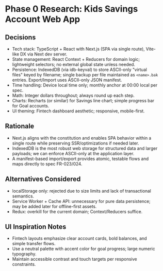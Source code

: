 # Phase 0 Research: Kids Savings Account Web App

## Decisions

- Tech stack: TypeScript + React with Next.js (SPA via single route), Vite-like DX via Next dev server.
- State management: React Context + Reducers for domain logic; lightweight selectors; no external global state unless needed.
- Persistence: IndexedDB (via idb-keyval) to store ASCII-only "virtual files" keyed by filename; single backup per file maintained as `<name>.bak` entries. Export/Import uses ASCII-only JSON manifest.
- Time handling: Device local time only; monthly anchor at 00:00 local per spec.
- Math: Integer dollars throughout; always round up each step.
- Charts: Recharts (or similar) for Savings line chart; simple progress bar for Goal accounts.
- UI theming: Fintech dashboard aesthetic; responsive, mobile-first.

## Rationale

- Next.js aligns with the constitution and enables SPA behavior within a single route while preserving SSR/optimizations if needed later.
- IndexedDB is the most robust web storage for structured data and larger payloads; we can enforce ASCII-only at the application layer.
- A manifest-based import/export provides atomic, testable flows and maps directly to spec FR-023/024.

## Alternatives Considered

- localStorage only: rejected due to size limits and lack of transactional semantics.
- Service Worker + Cache API: unnecessary for pure data persistence; may be added later for offline-first assets.
- Redux: overkill for the current domain; Context/Reducers suffice.

## UI Inspiration Notes

- Fintech layouts emphasize clear account cards, bold balances, and simple transfer flows.
- Use a neutral palette with accent color for goal progress; large numeric typography.
- Maintain accessible contrast and touch targets per responsive constraints.


